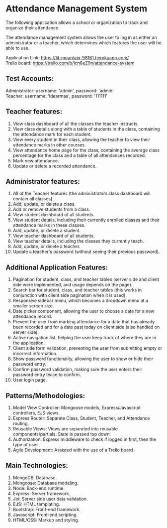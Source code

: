 # Attendance Management System

The following application allows a school or organization to track and organize their attendance.

The attendance management system allows the user to log in as either an administrator or a teacher, which determines which features the user will be able to use.

Application Link: https://lit-mountain-98161.herokuapp.com/ </br>
Trello board: https://trello.com/b/lcn8eZ9n/attendance-system

## Test Accounts:

Administrator: username: 'admin', password: 'admin'</br>
Teacher: username: 'ldearmas', password: '111111'

## Teacher features:
1. View class dashboard of all the classes the teacher instructs.
2. View class details along with a table of students in the class, containing the attendance mark for each student.
3. View every student in their class, allowing the teacher to view their attendance marks in other courses.
4. View attendance home page for the class, containing the average class percentage for the class and a table of all attendances recorded.
5. Mark new attendance.
6. Update or delete a recorded attendance.

## Administrator features:
1. All of the Teacher features (the administrators class dashboard will contain all classes).
2. Add, update, or delete a class.
3. Add or remove students from a class.
4. View student dashboard of all students.
5. View student details, including their currently enrolled classes and their attendance marks in these classes.
6. Add, update, or delete a student.
7. View teacher dashboard of all students.
8. View teacher details, including the classes they currently teach.
9. Add, update, or delete a teacher.
10. Update a teacher's password (without seeing their previous password).


## Additional Application Features:
1. Pagination for student, class, and teacher tables (server side and client side were implemented, and usage depends on the page).
2. Search bar for student, class, and teacher tables (this works in conjunction with client side pagination when it is used).
3. Responsive sidebar menu, which becomes a dropdown menu at a smaller screen size.
4. Date picker component, allowing the user to choose a date for a new attendance record. 
5. Prevent the user from marking attendance for a date that has already been recorded and for a date past today on client side (also handled on server side).
6. Active navigation list, helping the user keep track of where they are in the application.
7. Client side form validation, preventing the user from submitting empty or incorrect information.
8. Show password functionality, allowing the user to show or hide their password entry.
9. Confirm password validation, making sure the user enters their password entry twice to confirm.
10. User login page.

## Patterns/Methodologies:
1. Model View Controller: Mongoose models, Express/Javascript controllers, EJS views.
2. Express Router: Separate Class, Student, Teacher, and Attendance routing.
3. Reusable Views: Views are separated into reusable components/partials. State is passed top down.
4. Authorization: Express middleware to check if logged in first, then the type of user.
5. Agile Development: Assisted with the use of a Trello board

## Main Technologies:
1. MongoDB: Database.
2. Mongoose: Database modeling.
3. Node: Back-end runtime.
4. Express: Server framework.
5. Joi: Server side user data validation.
6. EJS: HTML templating.
7. Bootstrap: Front-end framework.
8. Javascript: Front-end scripting.
9. HTML/CSS: Markup and styling.
